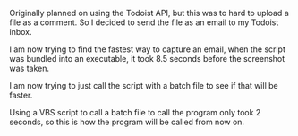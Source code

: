 Originally planned on using the Todoist API, but this was to hard to upload a
file as a comment. So I decided to send the file as an email to my Todoist
inbox.

I am now trying to find the fastest way to capture an email, when the script was
bundled into an executable, it took 8.5 seconds before the screenshot was taken.

I am now trying to just call the script with a batch file to see if that will be
faster.

Using a VBS script to call a batch file to call the program only took 2 seconds,
so this is how the program will be called from now on.
